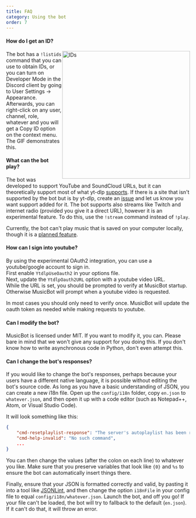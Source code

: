 ```yaml
---
title: FAQ
category: Using the bot
order: 7
---
```


#### How do I get an ID?

<img class="doc-img" src="{{ site.baseurl }}/images/ids.gif" alt="IDs" style="width: 350px; float: right;"/>

The bot has a `!listids` command that you can use to obtain IDs, or you can turn on Developer Mode in the Discord client by going to User Settings -> Appearance. Afterwards, you can right-click on any user, channel, role, whatever and you will get a Copy ID option on the context menu. The GIF demonstrates this.

#### What can the bot play?

The bot was developed to support YouTube and SoundCloud URLs, but it can theoretically support most of what yt-dlp [supports](https://github.com/yt-dlp/yt-dlp/blob/master/supportedsites.md). If there is a site that isn't supported by the bot but is by yt-dlp, create an [issue](https://github.com/Just-Some-Bots/MusicBot/issues/new) and let us know you want support added for it. The bot supports also streams like Twitch and internet radio (provided you give it a direct URL), however it is an experimental feature. To do this, use the `!stream` command instead of `!play`.

Currently, the bot can't play music that is saved on your computer locally, though it is a [planned feature](https://github.com/Just-Some-Bots/MusicBot/issues/168).

#### How can I sign into youtube?

By using the experimental OAuth2 integration, you can use a youtube/google account to sign in.  
First enable `YtdlpUseOauth2` in your options file.  
Next, update the `YtdlpOauth2URL` option with a youtube video URL.  
While the URL is set, you should be prompted to verify at MusicBot startup.  Otherwise MusicBot will prompt when a youtube video is requested.  

In most cases you should only need to verify once.  MusicBot will update the oauth token as needed while making requests to youtube.  

#### Can I modify the bot?

MusicBot is licensed under MIT. If you want to modify it, you can. Please bare in mind that we won't give any support for you doing this. If you don't know how to write asynchronous code in Python, don't even attempt this.

#### Can I change the bot's responses?

If you would like to change the bot's responses, perhaps because your users have a different native language, it is possible without editing the bot's source code. As long as you have a basic understanding of JSON, you can create a new i18n file. Open up the `config/i18n` folder, copy `en.json` to `whatever.json`, and then open it up with a code editor (such as Notepad++, Atom, or Visual Studio Code).

It will look something like this:

```json
{
    "cmd-resetplaylist-response": "The server's autoplaylist has been reset.",
    "cmd-help-invalid": "No such command",
    ...
}
```

You can then change the values (after the colon on each line) to whatever you like. Make sure that you preserve variables that look like `{0}` and `%s` to ensure the bot can automatically insert things there.

Finally, ensure that your JSON is formatted correctly and valid, by pasting it into a tool like [JSONLint](https://jsonlint.com/), and then change the option `i18nFile` in your config file to equal `config/i18n/whatever.json`. Launch the bot, and off you go! If your file can't be loaded, the bot will try to fallback to the default (`en.json`). If it can't do that, it will throw an error.
